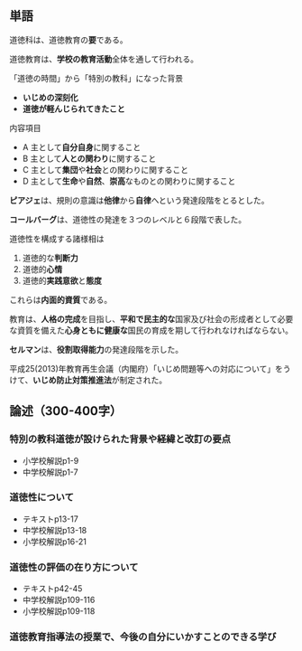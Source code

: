 ## 単語

道徳科は、道徳教育の**要**である。

道徳教育は、**学校の教育活動**全体を通して行われる。

「道徳の時間」から「特別の教科」になった背景
- **いじめの深刻化**
- **道徳が軽んじられてきたこと**

内容項目
- A 主として**自分自身**に関すること
- B 主として**人との関わり**に関すること
- C 主として**集団**や**社会**との関わりに関すること
- D 主として**生命**や**自然**、**崇高**なものとの関わりに関すること

**ピアジェ**は、規則の意識は**他律**から**自律**へという発達段階をとるとした。

**コールバーグ**は、道徳性の発達を３つのレベルと６段階で表した。

道徳性を構成する諸様相は
1. 道徳的な**判断力**
2. 道徳的**心情**
3. 道徳的**実践意欲**と**態度**

これらは**内面的資質**である。

教育は、**人格の完成**を目指し、**平和で民主的な**国家及び社会の形成者として必要な資質を備えた**心身ともに健康な**国民の育成を期して行われなければならない。

**セルマン**は、**役割取得能力**の発達段階を示した。

平成25(2013)年教育再生会議（内閣府）「いじめ問題等への対応について」をうけて、**いじめ防止対策推進法**が制定された。

## 論述（300-400字）
### 特別の教科道徳が設けられた背景や経緯と改訂の要点
- 小学校解説p1-9
- 中学校解説p1-7

### 道徳性について
- テキストp13-17
- 中学校解説p13-18
- 小学校解説p16-21

### 道徳性の評価の在り方について
- テキストp42-45
- 中学校解説p109-116
- 小学校解説p109-118

### 道徳教育指導法の授業で、今後の自分にいかすことのできる学び
